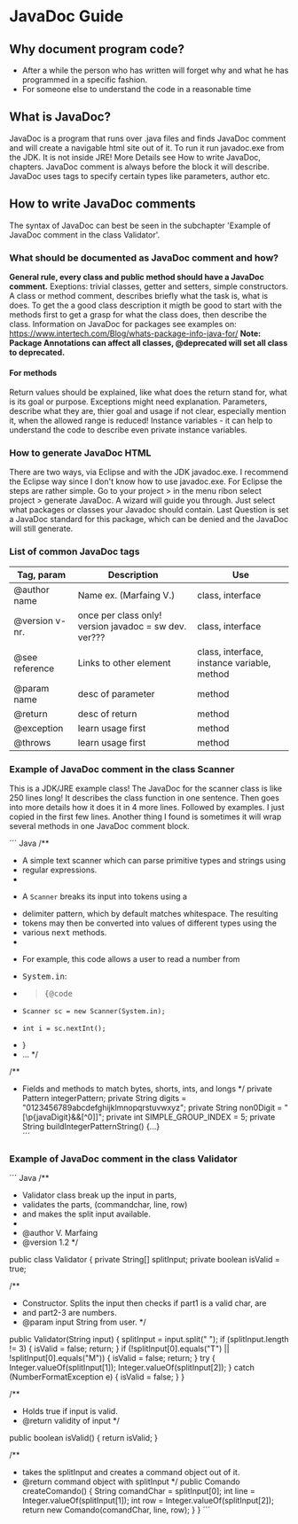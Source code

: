 # JavaDoc Guide
## Why document program code?
- After a while the person who has written will forget why and what he has programmed in a specific fashion.
- For someone else to understand the code in a reasonable time

## What is JavaDoc?
JavaDoc is a program that runs over .java files and finds JavaDoc comment and will create a navigable html site out of it. To run it run javadoc.exe from the JDK. It is not inside JRE! More Details see How to write JavaDoc, chapters.
JavaDoc comment is always before the block it will describe. JavaDoc uses tags to specify certain types like parameters, author etc.

## How to write JavaDoc comments
The syntax of JavaDoc can best be seen in the subchapter 'Example of JavaDoc comment in the class Validator'.

### What should be documented as JavaDoc comment and how?
**General rule, every class and public method should have a JavaDoc comment.** Exeptions: trivial classes, getter and setters, simple constructors. A class or method comment, describes briefly what the task is, what is does. To get the a good class description it migth be good to start with the methods first to get a grasp for what the class does, then describe the class.
Information on JavaDoc for packages see examples on: https://www.intertech.com/Blog/whats-package-info-java-for/
**Note: Package Annotations can affect all classes, @deprecated will set all class to deprecated.**

#### For methods
Return values should be explained, like what does the return stand for, what is its goal or purpose.
Exceptions might need explanation.
Parameters, describe what they are, thier goal and usage if not clear, especially mention it, when the allowed range is reduced!
Instance variables - it can help to understand the code to describe even private instance variables.

### How to generate JavaDoc HTML
There are two ways, via Eclipse and with the JDK javadoc.exe. I recommend the Eclipse way since I don't know how to use javadoc.exe.
For Eclipse the steps are rather simple. Go to your project > in the menu ribon select project > generate JavaDoc. A wizard will guide you through. Just select what packages or classes your Javadoc should contain. Last Question is set a JavaDoc standard for this package, which can be denied and the JavaDoc will still generate.

### List of common JavaDoc tags
Tag, param  	| Description			| Use
------------	|----------				|---
@author name	|Name ex. (Marfaing V.)	|class, interface
@version v-nr.	|once per class only! version javadoc = sw dev. ver???	|class, interface
@see reference	|Links to other element	|class, interface, instance variable, method
@param name		|desc of parameter		|method
@return			|desc of  return		|method
@exception		|learn usage first		|method
@throws			|learn usage first		|method

### Example of JavaDoc comment in the class Scanner
This is a JDK/JRE example class! The JavaDoc for the scanner class is like 250 lines long!
It describes the class function in one sentence. Then goes into more details how it does it in 4 more lines. Followed by examples. I just copied in the first few lines. Another thing I found is sometimes it will wrap several methods in one JavaDoc comment block.

´´´ Java
/**
 * A simple text scanner which can parse primitive types and strings using
 * regular expressions.
 *
 * <p>A <code>Scanner</code> breaks its input into tokens using a
 * delimiter pattern, which by default matches whitespace. The resulting
 * tokens may then be converted into values of different types using the
 * various <tt>next</tt> methods.
 *
 * <p>For example, this code allows a user to read a number from
 * <tt>System.in</tt>:
 * <blockquote><pre>{@code
 *     Scanner sc = new Scanner(System.in);
 *     int i = sc.nextInt();
 * }</pre></blockquote>
 * ...
 */

  /**
   * Fields and methods to match bytes, shorts, ints, and longs
   */
    private Pattern integerPattern;
    private String digits = "0123456789abcdefghijklmnopqrstuvwxyz";
    private String non0Digit = "[\\p{javaDigit}&&[^0]]";
    private int SIMPLE_GROUP_INDEX = 5;
    private String buildIntegerPatternString() {...}   
´´´

### Example of JavaDoc comment in the class Validator
´´´ Java
/**
 *  Validator class break up the input in parts,
 *  validates the parts, (commandchar, line, row)
 *  and makes the split input available.
 *
 *  @author V. Marfaing
 *  @version 1.2
 */

public class Validator {
  private String[] splitInput;
  private boolean isValid = true;


  /**
   * Constructor. Splits the input then checks if part1 is a valid char, are
   * and part2-3 are numbers.
   * @param input String from user.
   */

  public Validator(String input) {
    splitInput = input.split(" ");
    if (splitInput.length != 3) {
      isValid = false;
      return;
    }
    if (!splitInput[0].equals("T") || !splitInput[0].equals("M")) {
      isValid = false;
      return;
    }
    try {
      Integer.valueOf(splitInput[1]);
      Integer.valueOf(splitInput[2]);
    } catch (NumberFormatException e) {
      isValid = false;
    }
  }

  /**
   * Holds true if input is valid.
   * @return validity of input
   */

  public boolean isValid() {
    return isValid;
  }

  /**
   * takes the splitInput and creates a command object out of it.
   * @return command object with splitInput
   */
  public Comando createComando() {
    String comandChar = splitInput[0];
    int line = Integer.valueOf(splitInput[1]);
    int row = Integer.valueOf(splitInput[2]);
    return new Comando(comandChar, line, row);
  }
}
´´´
